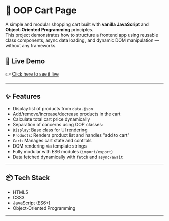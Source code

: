 # 🛒 OOP Cart Page

A simple and modular shopping cart built with **vanilla JavaScript** and **Object-Oriented Programming** principles.  
This project demonstrates how to structure a frontend app using reusable class components, async data loading, and dynamic DOM manipulation — without any frameworks.

## 🔗 Live Demo

👉 [Click here to see it live](https://sajedeh-dev.github.io/oop-cart-page/)


---

## ✨ Features

- Display list of products from `data.json`
- Add/remove/increase/decrease products in the cart
- Calculate total cart price dynamically
- Separation of concerns using OOP classes:
- `Display`: Base class for UI rendering
- `Products`: Renders product list and handles "add to cart"
- `Cart`: Manages cart state and controls
- DOM rendering via template strings
- Fully modular with ES6 modules (`import/export`)
- Data fetched dynamically with `fetch` and `async/await`

---

## 📦 Tech Stack

- HTML5
- CSS3
- JavaScript (ES6+)
- Object-Oriented Programming

---




